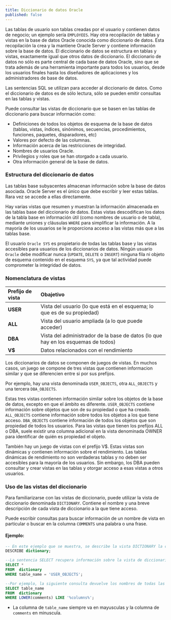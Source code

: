 ```yaml
---
title: Diccionario de datos Oracle
published: false
---
```


Las tablas de usuario son tablas creadas por el usuario y contienen datos de negocio; un ejemplo sería `EMPLOYEES`. Hay otra recopilación de tablas y vistas en la base de datos Oracle conocida como diccionario de datos. Esta recopilación la crea y la mantiene Oracle Server y contiene información sobre la base de datos. El diccionario de datos se estructura en tablas y vistas, exactamente igual que otros datos de diccionario. El diccionario de datos no sólo es parte central de cada base de datos Oracle, sino que se trata además de una herramienta importante para todos los usuarios, desde los usuarios finales hasta los diseñadores de aplicaciones y los administradores de base de datos.
  
Las sentencias SQL se utilizan para acceder al diccionario de datos. Como el diccionario de datos es de sólo lectura, sólo se pueden emitir consultas en las tablas y vistas.  

Puede consultar las vistas de diccionario que se basen en las tablas de diccionario para buscar información como: 

*   Definiciones de todos los objetos de esquema de la base de datos (tablas, vistas, índices, sinónimos, secuencias, procedimientos, funciones, paquetes, disparadores, etc)
*   Valores por defecto de las columnas.
*   Información acerca de las restricciones de integridad.
*   Nombres de usuarios Oracle.
*   Privilegios y roles que se han otorgado a cada usuario.
*   Otra información general de la base de datos.

### [](#header-3)Estructura del diccionario de datos

Las tablas base subyacentes almacenan información sobre la base de datos asociada. Oracle Server es el único que debe escribir y leer estas tablas. Rara vez se accede a ellas directamente.

Hay varias vistas que resumen y muestran la información almacenada en las tablas base del diccionario de datos. Estas vistas descodifican los datos de la tabla base en información útil (como nombres de usuario o de tabla), mediante uniones y cláusulas `WHERE` para simplificar la información. A la mayoría de los usuarios se le proporciona acceso a las vistas más que a las tablas base.

El usuario `Oracle SYS` es propietario de todas las tablas base y las vistas accesibles para usuarios de los diccionarios de datos. Ningún usuario `Oracle` debe modificar nunca (`UPDATE`, `DELETE` o `INSERT`) ninguna fila ni objeto de esquema contenido en el esquema `SYS`, ya que tal actividad puede comprometer la integridad de datos.

### [](#header-3)Nomenclatura de vistas

| Prefijo de vista      | Obajetivo                             |
|:----------------------|:--------------------------------------|
| **USER**              | Vista del usuario (lo que está en el esquema; lo que es de su propiedad)|
| **ALL**               | Vista del usuario ampliada (a lo que puede acceder)|
| **DBA**               | Vista del administrador de la base de datos (lo que hay en los esquemas de todos)|
| **V$**                |Datos relacionados con el rendimiento  |

Los diccionarios de datos se componen de juegos de vistas. En muchos casos, un juego se compone de tres vistas que contienen informacion similar y que se diferencien entre si por sus prefijos.

Por ejemplo, hay una vista denominada `USER_OBJECTS`, otra `ALL_OBJECTS` y una tercera `DBA_OBJECTS`.

Estas tres vistas contienen información similar sobre los objetos de la base de datos, excepto en que el ámbito es diferente. `USER_OBJECTS` contiene información sobre objetos que son de su propiedad o que ha creado. `ALL_OBJECTS` contiene información sobre todos los objetos a los que tiene acceso. `DBA_OBJECTS` contiene información de todos los objetos que son propiedad de todos los usuarios. Para las vistas que tienen los prefijos ALL o DBA, suele existir una columna adicional en la vista denominada OWNER para identificar de quién es propiedad el objeto.

También hay un juego de vistas con el prefijo V$. Estas vistas son dinámicas y contienen información sobre el rendimiento. Las tablas dinámicas de rendimiento no son verdaderas tablas y no deben ser accesibles para la mayoría de los usuarios. Sin embargo, los DBA pueden consultar y crear vistas en las tablas y otorgar acceso a esas vistas a otros usuarios.

### [](#header-3)Uso de las vistas del diccionario

Para familiarizarse con las vistas de diccionario, puede utilizar la vista de diccionario denominada `DICTIONARY`. Contiene el nombre y una breve descripción de cada vista de diccionario a la que tiene acceso.

Puede escribir consultas para buscar información de un nombre de vista en particular o buscar en la columna `COMMENTS` una palabra o una frase.

#### [](#header-4)Ejemplo:

```sql
-- En este ejemplo que se muestra, se describe la vista DICTIONARY la cual tiene dos columnas.
DESCRIBE dictionary;
``` 

```sql
--La sentencia SELECT recupera información sobre la vista de diccionario denominada USER OBJECTS. La vista USER OBJECTS contiene información sobre todos los objetos de su propiedad.
SELECT * 
FROM  dictionary 
WHERE table_name = 'USER_OBJECTS';
```

```sql
--Por ejemplo, la siguiente consulta devuelve los nombres de todas las vistas a las que el usuario puede acceder, y que en las que la columna COMMENT contenga la palabra columns:
SELECT table_name 
FROM  dictionary
WHERE LOWER(comments) LIKE '%columns%';
```

*   La columna de `table_name` siempre va en mayusculas y la columna de `comments` en minuscula.
